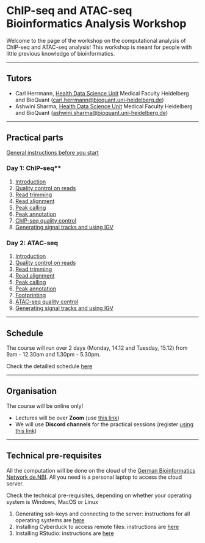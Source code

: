 # ChIP-seq and ATAC-seq Bioinformatics Analysis Workshop

Welcome to the page of the workshop on the computational analysis of ChIP-seq and ATAC-seq analysis! This workshop is meant for people with little previous knowledge of bioinformatics.


******
## Tutors

* Carl Herrmann, [Health Data Science Unit](https://www.hdsu.org/) Medical Faculty Heidelberg and BioQuant (carl.herrmann@bioquant.uni-heidelberg.de)
* Ashwini Sharma, [Health Data Science Unit](https://www.hdsu.org/) Medical Faculty Heidelberg and BioQuant (ashwini.sharma@bioquant.uni-heidelberg.de)


********
## Practical parts

[General instructions before you start](./00_generalInstructions.md)

### Day 1: ChIP-seq**                                           

1. [Introduction](./00_Intro.md)                             
2. [Quality control on reads](./01_ReadQC.md)                  
3. [Read trimming](./02_Trimming.md)                          
4. [Read alignment](./03_Alignment.md)                        
5. [Peak calling](./04_PeakCalling.md)                         
6. [Peak annotation](./05_PeakAnnotation.md)                   
7. [ChIP-seq quality control](./07_QC.md)                      
8. [Generating signal tracks and using IGV](./08_bigwig.md)    
                                                   

### Day 2: ATAC-seq
1. [Introduction](./00_ATAC_Intro.md)
2. [Quality control on reads](./01_ATAC_ReadQC.md)
3. [Read trimming](./02_ATAC_Trimming.md)
4. [Read alignment](./03_ATAC_Alignment.md)
5. [Peak calling](./04_ATAC_PeakCalling.md)
6. [Peak annotation](./05_ATAC_PeakAnnotation.md)
7. [Footprinting](./06_ATAC_Footprinting.md)
8. [ATAC-seq quality control](./07_ATAC_QC.md)
9. [Generating signal tracks and using IGV](./08_ATAC_bigwig.md)


********
## Schedule

The course will run over 2 days (Monday, 14.12 and Tuesday, 15.12) from 9am - 12.30am and 1.30pm - 5.30pm.

Check the detailled schedule [here](./schedule.md)

*********
## Organisation

The course will be online only! 
* Lectures will be over **Zoom** (use [this link](https://us02web.zoom.us/j/87513196823?pwd=VURGZkRVZWxzMTFhZkFvaHhiL0s4dz09))
* We will use **Discord channels** for the practical sessions (register [using this link](https://discord.gg/xNpc66eZbW))

**********
## Technical pre-requisites

All the computation will be done on the cloud of the [German Bioinformatics Network de.NBI](https://www.denbi.de/). All you need is a personal laptop to access the cloud server. 

Check the technical pre-requisites, depending on whether your operating system is Windows, MacOS or Linux

1. Generating ssh-keys and connecting to the server: instructions for all operating systems are [here](./ssh.md)
2. Installing Cyberduck to access remote files: instructions are [here](./cyberduck.md)
3. Installing RStudio: instructions are [here](./rstudio.md)
